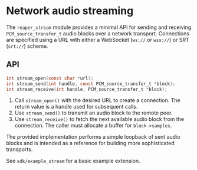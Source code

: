 # Network audio streaming

The `reaper_stream` module provides a minimal API for sending and receiving
`PCM_source_transfer_t` audio blocks over a network transport.
Connections are specified using a URL with either a WebSocket (`ws://` or
`wss://`) or SRT (`srt://`) scheme.

## API

```c
int stream_open(const char *url);
int stream_send(int handle, const PCM_source_transfer_t *block);
int stream_receive(int handle, PCM_source_transfer_t *block);
```

1. Call `stream_open()` with the desired URL to create a connection. The
   return value is a handle used for subsequent calls.
2. Use `stream_send()` to transmit an audio block to the remote peer.
3. Use `stream_receive()` to fetch the next available audio block from the
   connection. The caller must allocate a buffer for `block->samples`.

The provided implementation performs a simple loopback of sent audio blocks
and is intended as a reference for building more sophisticated transports.

See `sdk/example_stream` for a basic example extension.
